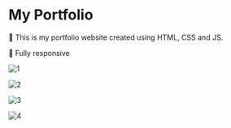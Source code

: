 # My Portfolio

🔦 This is my portfolio website created using HTML, CSS and JS.

📲 Fully responsive 

![1](https://user-images.githubusercontent.com/94068631/166291810-2e55009a-895b-421f-99fd-632fe438c0c9.jpg)

![2](https://user-images.githubusercontent.com/94068631/166291814-483ff391-70ec-4944-b9c4-24dfebc36c00.jpg)

![3](https://user-images.githubusercontent.com/94068631/166291820-ee40811c-917d-4572-936b-4b66358029d8.jpg)

![4](https://user-images.githubusercontent.com/94068631/166291828-8d313ebf-d41e-4a6f-871d-2c19cc20e887.jpg)
